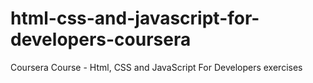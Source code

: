 # html-css-and-javascript-for-developers-coursera
Coursera Course - Html, CSS and JavaScript For Developers exercises
